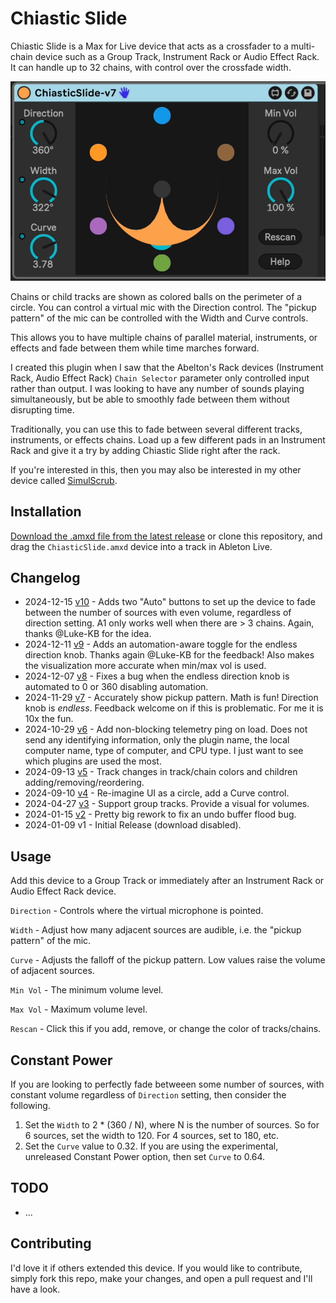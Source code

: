 # Chiastic Slide

Chiastic Slide is a Max for Live device that acts as a crossfader to a multi-chain device such as a Group Track, Instrument Rack or Audio Effect Rack. It can handle up to 32 chains, with control over the crossfade width.

![How it Looks](images/device.gif)

Chains or child tracks are shown as colored balls on the perimeter of a circle. You can control a virtual mic with the Direction control. The "pickup pattern" of the mic can be controlled with the Width and Curve controls.

This allows you to have multiple chains of parallel material, instruments, or effects and fade between them while time marches forward.

I created this plugin when I saw that the Abelton's Rack devices (Instrument Rack, Audio Effect Rack) `Chain Selector` parameter only controlled input rather than output. I was looking to have any number of sounds playing simultaneously, but be able to smoothly fade between them without disrupting time.

Traditionally, you can use this to fade between several different tracks, instruments, or effects chains. Load up a few different pads in an Instrument Rack and give it a try by adding Chiastic Slide right after the rack.

If you're interested in this, then you may also be interested in my other device called [SimulScrub](https://github.com/zsteinkamp/m4l-SimulScrub).

## Installation

[Download the .amxd file from the latest release](https://github.com/zsteinkamp/m4l-ChiasticSlide/releases) or clone this repository, and drag the `ChiasticSlide.amxd` device into a track in Ableton Live.

## Changelog

- 2024-12-15 [v10](https://github.com/zsteinkamp/m4l-ChiasticSlide/releases/download/v10/ChiasticSlide-v10.amxd) - Adds two "Auto" buttons to set up the device to fade between the number of sources with even volume, regardless of direction setting. A1 only works well when there are > 3 chains. Again, thanks @Luke-KB for the idea.
- 2024-12-11 [v9](https://github.com/zsteinkamp/m4l-ChiasticSlide/releases/download/v9/ChiasticSlide-v9.amxd) - Adds an automation-aware toggle for the endless direction knob. Thanks again @Luke-KB for the feedback! Also makes the visualization more accurate when min/max vol is used.
- 2024-12-07 [v8](https://github.com/zsteinkamp/m4l-ChiasticSlide/releases/download/v8/ChiasticSlide-v8.amxd) - Fixes a bug when the endless direction knob is automated to 0 or 360 disabling automation.
- 2024-11-29 [v7](https://github.com/zsteinkamp/m4l-ChiasticSlide/releases/download/v7/ChiasticSlide-v7.amxd) - Accurately show pickup pattern. Math is fun! Direction knob is _endless_. Feedback welcome on if this is problematic. For me it is 10x the fun.
- 2024-10-29 [v6](https://github.com/zsteinkamp/m4l-ChiasticSlide/releases/download/v6/ChiasticSlide-v6.amxd) - Add non-blocking telemetry ping on load. Does not send any identifying information, only the plugin name, the local computer name, type of computer, and CPU type. I just want to see which plugins are used the most.
- 2024-09-13 [v5](https://github.com/zsteinkamp/m4l-ChiasticSlide/releases/download/v5/ChiasticSlide-v5.amxd) - Track changes in track/chain colors and children adding/removing/reordering.
- 2024-09-10 [v4](https://github.com/zsteinkamp/m4l-ChiasticSlide/releases/download/v4/ChiasticSlide.v4.amxd) - Re-imagine UI as a circle, add a Curve control.
- 2024-04-27 [v3](https://github.com/zsteinkamp/m4l-ChiasticSlide/releases/download/v3/ChiasticSlide.v3.amxd) - Support group tracks. Provide a visual for volumes.
- 2024-01-15 [v2](https://github.com/zsteinkamp/m4l-ChiasticSlide/releases/download/v2/ChiasticSlide.v2.amxd) - Pretty big rework to fix an undo buffer flood bug.
- 2024-01-09 v1 - Initial Release (download disabled).

## Usage

Add this device to a Group Track or immediately after an Instrument Rack or Audio Effect Rack device.

`Direction` - Controls where the virtual microphone is pointed.

`Width` - Adjust how many adjacent sources are audible, i.e. the "pickup pattern" of the mic.

`Curve` - Adjusts the falloff of the pickup pattern. Low values raise the volume of adjacent sources.

`Min Vol` - The minimum volume level.

`Max Vol` - Maximum volume level.

`Rescan` - Click this if you add, remove, or change the color of  tracks/chains.

## Constant Power

If you are looking to perfectly fade betweeen some number of sources, with constant volume regardless of `Direction` setting, then consider the following.

1) Set the `Width` to 2 * (360 / N), where N is the number of sources. So for 6 sources, set the width to 120. For 4 sources, set to 180, etc.
2) Set the `Curve` value to 0.32. If you are using the experimental, unreleased Constant Power option, then set `Curve` to 0.64.

## TODO
- ...

## Contributing

I'd love it if others extended this device. If you would like to contribute, simply fork this repo, make your changes, and open a pull request and I'll have a look.
